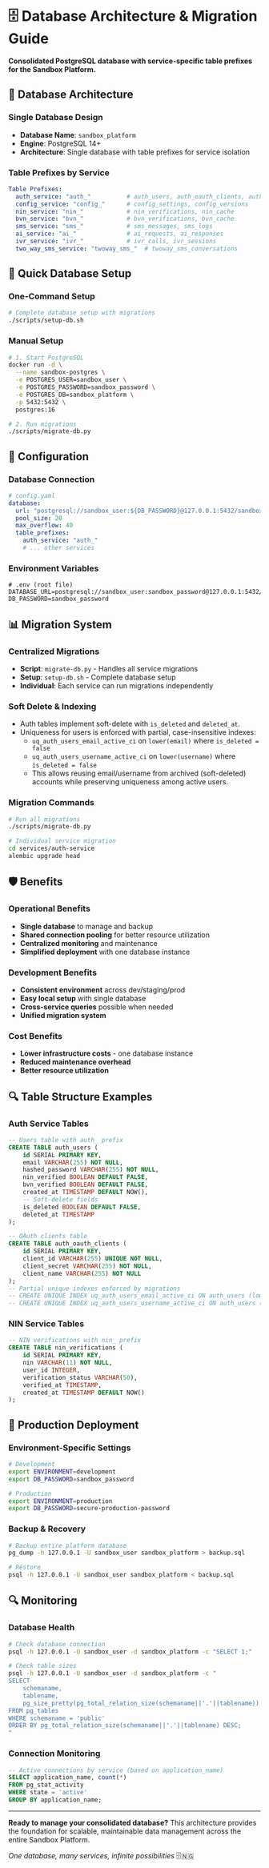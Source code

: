 # 🗄️ Database Architecture & Migration Guide

**Consolidated PostgreSQL database with service-specific table prefixes for the Sandbox Platform.**

## 🎯 Database Architecture

### **Single Database Design**
- **Database Name**: `sandbox_platform`
- **Engine**: PostgreSQL 14+
- **Architecture**: Single database with table prefixes for service isolation

### **Table Prefixes by Service**
```yaml
Table Prefixes:
  auth_service: "auth_"          # auth_users, auth_oauth_clients, auth_oauth_tokens
  config_service: "config_"      # config_settings, config_versions
  nin_service: "nin_"            # nin_verifications, nin_cache
  bvn_service: "bvn_"            # bvn_verifications, bvn_cache
  sms_service: "sms_"            # sms_messages, sms_logs
  ai_service: "ai_"              # ai_requests, ai_responses
  ivr_service: "ivr_"            # ivr_calls, ivr_sessions
  two_way_sms_service: "twoway_sms_"  # twoway_sms_conversations
```

## 🚀 Quick Database Setup

### **One-Command Setup**
```bash
# Complete database setup with migrations
./scripts/setup-db.sh
```

### **Manual Setup**
```bash
# 1. Start PostgreSQL
docker run -d \
  --name sandbox-postgres \
  -e POSTGRES_USER=sandbox_user \
  -e POSTGRES_PASSWORD=sandbox_password \
  -e POSTGRES_DB=sandbox_platform \
  -p 5432:5432 \
  postgres:16

# 2. Run migrations
./scripts/migrate-db.py
```

## 🔧 Configuration

### **Database Connection**
```yaml
# config.yaml
database:
  url: "postgresql://sandbox_user:${DB_PASSWORD}@127.0.0.1:5432/sandbox_platform"
  pool_size: 20
  max_overflow: 40
  table_prefixes:
    auth_service: "auth_"
    # ... other services
```

### **Environment Variables**
```env
# .env (root file)
DATABASE_URL=postgresql://sandbox_user:sandbox_password@127.0.0.1:5432/sandbox_platform
DB_PASSWORD=sandbox_password
```

## 📊 Migration System

### **Centralized Migrations**
- **Script**: `migrate-db.py` - Handles all service migrations
- **Setup**: `setup-db.sh` - Complete database setup
- **Individual**: Each service can run migrations independently

### Soft Delete & Indexing
- Auth tables implement soft-delete with `is_deleted` and `deleted_at`.
- Uniqueness for users is enforced with partial, case-insensitive indexes:
  - `uq_auth_users_email_active_ci` on `lower(email)` where `is_deleted = false`
  - `uq_auth_users_username_active_ci` on `lower(username)` where `is_deleted = false`
  - This allows reusing email/username from archived (soft-deleted) accounts while preserving uniqueness among active users.

### **Migration Commands**
```bash
# Run all migrations
./scripts/migrate-db.py

# Individual service migration
cd services/auth-service
alembic upgrade head
```

## 🛡️ Benefits

### **Operational Benefits**
- **Single database** to manage and backup
- **Shared connection pooling** for better resource utilization
- **Centralized monitoring** and maintenance
- **Simplified deployment** with one database instance

### **Development Benefits**
- **Consistent environment** across dev/staging/prod
- **Easy local setup** with single database
- **Cross-service queries** possible when needed
- **Unified migration system**

### **Cost Benefits**
- **Lower infrastructure costs** - one database instance
- **Reduced maintenance overhead**
- **Better resource utilization**

## 🔍 Table Structure Examples

### **Auth Service Tables**
```sql
-- Users table with auth_ prefix
CREATE TABLE auth_users (
    id SERIAL PRIMARY KEY,
    email VARCHAR(255) NOT NULL,
    hashed_password VARCHAR(255) NOT NULL,
    nin_verified BOOLEAN DEFAULT FALSE,
    bvn_verified BOOLEAN DEFAULT FALSE,
    created_at TIMESTAMP DEFAULT NOW(),
    -- Soft-delete fields
    is_deleted BOOLEAN DEFAULT FALSE,
    deleted_at TIMESTAMP
);

-- OAuth clients table
CREATE TABLE auth_oauth_clients (
    id SERIAL PRIMARY KEY,
    client_id VARCHAR(255) UNIQUE NOT NULL,
    client_secret VARCHAR(255) NOT NULL,
    client_name VARCHAR(255) NOT NULL
);
-- Partial unique indexes enforced by migrations
-- CREATE UNIQUE INDEX uq_auth_users_email_active_ci ON auth_users (lower(email)) WHERE is_deleted IS FALSE;
-- CREATE UNIQUE INDEX uq_auth_users_username_active_ci ON auth_users (lower(username)) WHERE is_deleted IS FALSE;
```

### **NIN Service Tables**
```sql
-- NIN verifications with nin_ prefix
CREATE TABLE nin_verifications (
    id SERIAL PRIMARY KEY,
    nin VARCHAR(11) NOT NULL,
    user_id INTEGER,
    verification_status VARCHAR(50),
    verified_at TIMESTAMP,
    created_at TIMESTAMP DEFAULT NOW()
);
```

## 🚀 Production Deployment

### **Environment-Specific Settings**
```bash
# Development
export ENVIRONMENT=development
export DB_PASSWORD=sandbox_password

# Production
export ENVIRONMENT=production
export DB_PASSWORD=secure-production-password
```

### **Backup & Recovery**
```bash
# Backup entire platform database
pg_dump -h 127.0.0.1 -U sandbox_user sandbox_platform > backup.sql

# Restore
psql -h 127.0.0.1 -U sandbox_user sandbox_platform < backup.sql
```

## 🔍 Monitoring

### **Database Health**
```bash
# Check database connection
psql -h 127.0.0.1 -U sandbox_user -d sandbox_platform -c "SELECT 1;"

# Check table sizes
psql -h 127.0.0.1 -U sandbox_user -d sandbox_platform -c "
SELECT 
    schemaname,
    tablename,
    pg_size_pretty(pg_total_relation_size(schemaname||'.'||tablename)) as size
FROM pg_tables 
WHERE schemaname = 'public'
ORDER BY pg_total_relation_size(schemaname||'.'||tablename) DESC;
"
```

### **Connection Monitoring**
```sql
-- Active connections by service (based on application_name)
SELECT application_name, count(*) 
FROM pg_stat_activity 
WHERE state = 'active' 
GROUP BY application_name;
```

---

**Ready to manage your consolidated database?** This architecture provides the foundation for scalable, maintainable data management across the entire Sandbox Platform.

*One database, many services, infinite possibilities* 🗄️🇳🇬
